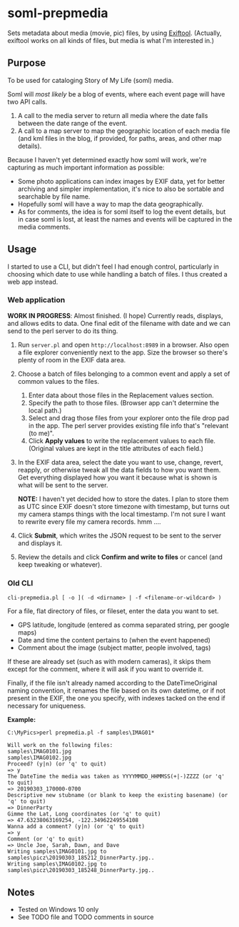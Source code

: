 # soml-prepmedia

Sets metadata about media (movie, pic) files, by using [Exiftool](https://exiftool.org).
(Actually, exiftool works on all kinds of files, but media is what I'm interested in.)

## Purpose

To be used for cataloging Story of My Life (soml) media.

Soml will _most likely_ be a blog of events,
where each event page will have two API calls.

1. A call to the media server to return all media where
   the date falls between the date range of the event.
1. A call to a map server to map the geographic location
   of each media file
   (and kml files in the blog, if provided, for paths, areas, and other map details).

Because I haven't yet determined exactly how soml will work,
we're capturing as much important information as possible:

- Some photo applications can index images by EXIF data,
yet for better archiving and simpler implementation,
it's nice to also be sortable and searchable by file name.
- Hopefully soml will have a way to map the data geographically.
- As for comments, the idea is for soml itself to log the event details,
but in case soml is lost, at least the names and events will be captured
in the media comments.

## Usage

I started to use a CLI, but didn't feel I had enough control, particularly in
choosing which date to use while handling a batch of files. I thus created a
web app instead.

### Web application

**WORK IN PROGRESS**: Almost finished. (I hope)
Currently reads, displays, and allows edits to data.
One final edit of the filename with date and we can send to the perl server to do its thing.

1. Run `server.pl` and open `http://localhost:8989` in a browser.
   Also open a file explorer conveniently next to the app.
   Size the browser so there's plenty of room in the EXIF data area.

1. Choose a batch of files belonging to a common event and apply a set of common values
   to the files.

   1. Enter data about those files in the Replacement values section.
   1. Specify the path to those files. (Browser app can't determine the local path.)
   1. Select and drag those files from your explorer onto the file drop pad in the app.
      The perl server provides existing file info that's "relevant (to me)".
   1. Click **Apply values** to write the replacement values to each file.
      (Original values are kept in the title attributes of each field.)

1. In the EXIF data area, select the date you want to use, change, revert, reapply,
   or otherwise tweak all the data fields to how you want them.
   Get everything displayed how you want it because what is shown is what will be sent to the server.

   **NOTE:** I haven't yet decided how to store the dates.
   I plan to store them as UTC since EXIF doesn't store timezone with timestamp,
   but turns out my camera stamps things with the local timestamp.
   I'm not sure I want to rewrite every file my camera records. hmm ....

1. Click **Submit**, which writes the JSON request to be sent to the server and displays it.

1. Review the details and click **Confirm and write to files** or cancel
   (and keep tweaking or whatever).

### Old CLI

```
cli-prepmedia.pl [ -o ]( -d <dirname> | -f <filename-or-wildcard> )
```

For a file, flat directory of files, or fileset, enter the data you want to set.

- GPS latitude, longitude (entered as comma separated string, per google maps)
- Date and time the content pertains to (when the event happened)
- Comment about the image (subject matter, people involved, tags)

If these are already set (such as with modern cameras),
it skips them except for the comment, where it will ask if you want to override it.

Finally, if the file isn't already named according to the DateTimeOriginal naming convention,
it renames the file based on its own datetime, or if not present in the EXIF,
the one you specify, with indexes tacked on the end if necessary for uniqueness.

**Example:**

```
C:\MyPics>perl prepmedia.pl -f samples\IMAG01*

Will work on the following files:
samples\IMAG0101.jpg
samples\IMAG0102.jpg
Proceed? (y|n) (or 'q' to quit)
=> y
The DateTime the media was taken as YYYYMMDD_HHMMSS(+|-)ZZZZ (or 'q' to quit)
=> 20190303_170000-0700
Descriptive new stubname (or blank to keep the existing basename) (or 'q' to quit)
=> DinnerParty
Gimme the Lat, Long coordinates (or 'q' to quit)
=> 47.63238063169254, -122.34962249554108
Wanna add a comment? (y|n) (or 'q' to quit)
=> y
Comment (or 'q' to quit)
=> Uncle Joe, Sarah, Dawn, and Dave
Writing samples\IMAG0101.jpg to samples\picz\20190303_185212_DinnerParty.jpg..
Writing samples\IMAG0102.jpg to samples\picz\20190303_185248_DinnerParty.jpg..
```

## Notes

- Tested on Windows 10 only
- See TODO file and TODO comments in source
